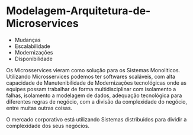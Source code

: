 # Modelagem-Arquitetura-de-Microservices

-  Mudanças
-  Escalabilidade
-  Modernizações
-  Disponibilidade


Os Microsservices vieram como solução para os Sistemas Monoliticos. 
Utilizando Microsservices podemos ter softwares scaláveis, com alta capacidade de Manutenibilidade de Modernizações tecnológicas onde as equipes possam trabalhar de forma multidisciplinar com isolamento a falhas, isolamento a modelagem de dados, adequação tecnológica para diferentes regras de negócio, com a divisão da complexidade do negócio, entre muitas outras coisas.

O mercado corporativo está utilizando Sistemas distribuidos para dividir a complexidade dos seus negócios.

